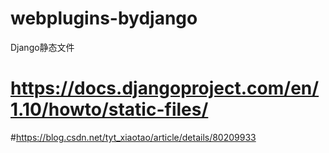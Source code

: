 # webplugins-bydjango
<p>Django静态文件</p>

# https://docs.djangoproject.com/en/1.10/howto/static-files/

#https://blog.csdn.net/tyt_xiaotao/article/details/80209933

